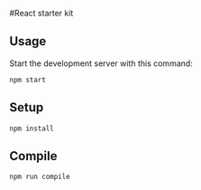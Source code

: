 #React starter kit

Usage
---

Start the development server with this command:

```
npm start
```
 Setup
---

```
npm install
```



Compile
---

```
npm run compile
```
